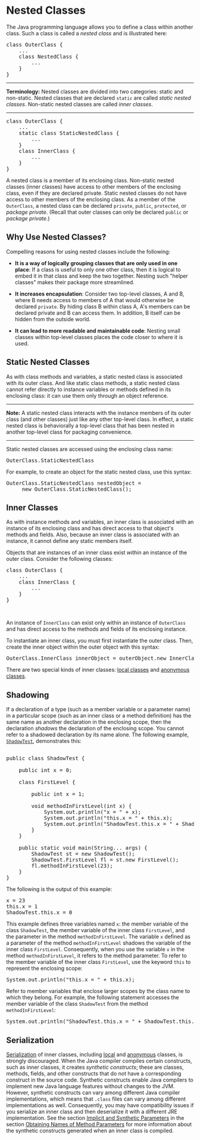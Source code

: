 <h1>Nested Classes</h1>
<p>The Java programming language allows you to define a class within another class. Such a class is called a <i>nested class</i> and is illustrated here:</p>
<div class="codeblock"><pre>
class OuterClass {
    ...
    class NestedClass {
        ...
    }
}
</pre></div>
<div class="note"><hr /><strong>Terminology:</strong>&nbsp;Nested classes are divided into two categories: static and non-static. Nested classes that are declared <code>static</code> are called <i>static nested classes</i>. Non-static nested classes are called <i>inner classes</i>.
<hr /></div>
<div class="codeblock"><pre>
class OuterClass {
    ...
    static class StaticNestedClass {
        ...
    }
    class InnerClass {
        ...
    }
}
</pre></div>
<p>A nested class is a member of its enclosing class. Non-static nested classes (inner classes) have access to other members of the enclosing class, even if they are declared private. Static nested classes do not have access to other members of the enclosing class. As a member of the <code>OuterClass</code>, a nested class can be declared <code>private</code>, <code>public</code>, <code>protected</code>, or <i>package private</i>. (Recall that outer classes can only be declared <code>public</code> or <i>package private</i>.)</p>

<h2>Why Use Nested Classes?</h2>

<p>Compelling reasons for using nested classes include the following:</p>
<ul>

<li><p><strong>It is a way of logically grouping classes that are only used in one place</strong>: If a class is useful to only one other class, then it is logical to embed it in that class and keep the two together. Nesting such &quot;helper classes&quot; makes their package more streamlined.</p></li>

<li><p><strong>It increases encapsulation</strong>: Consider two top-level classes, A and B, where B needs access to members of A that would otherwise be declared <code>private</code>. By hiding class B within class A, A&#39;s members can be declared private and B can access them. In addition, B itself can be hidden from the outside world.</p></li>

<li><p><strong>It can lead to more readable and maintainable code</strong>: Nesting small classes within top-level classes places the code closer to where it is used.</p></li>
</ul>


<h2>Static Nested Classes</h2>

<p>As with class methods and variables, a static nested class is associated with its outer class. And like static class methods, a static nested class cannot refer directly to instance variables or methods defined in its enclosing class: it can use them only through an object reference.</p>
<div class="note"><hr /><strong>Note:</strong>&nbsp;A static nested class interacts with the instance members of its outer class (and other classes) just like any other top-level class. In effect, a static nested class is behaviorally a top-level class that has been nested in another top-level class for packaging convenience.
<hr /></div>
<p>Static nested classes are accessed using the enclosing class name:</p>
<div class="codeblock"><pre>
OuterClass.StaticNestedClass
</pre></div>
<p>For example, to create an object for the static nested class, use this syntax:</p>
<div class="codeblock"><pre>
OuterClass.StaticNestedClass nestedObject =
     new OuterClass.StaticNestedClass();
</pre></div>
<h2>Inner Classes</h2>
<p>As with instance methods and variables, an inner class is associated with an instance of its enclosing class and has direct access to that object&#39;s methods and fields. Also, because an inner class is associated with an instance, it cannot define any static members itself.</p>
<p>Objects that are instances of an inner class exist <i>within</i> an instance of the outer class. Consider the following classes:</p>
<div class="codeblock"><pre>
class OuterClass {
    ...
    class InnerClass {
        ...
    }
}

</pre></div>
<p>An instance of <code>InnerClass</code> can exist only within an instance of <code>OuterClass</code> and has direct access to the methods and fields of its enclosing instance.</p>

<p>To instantiate an inner class, you must first instantiate the outer class. Then, create the inner object within the outer object with this syntax:</p>
<div class="codeblock"><pre>
OuterClass.InnerClass innerObject = outerObject.new InnerClass();
</pre></div>
<p>There are two special kinds of inner classes:
<a class="TutorialLink" target="_top" href="localclasses.html">local classes</a> and
<a class="TutorialLink" target="_top" href="anonymousclasses.html">anonymous classes</a>.</p>

<!--

<div class="note"><hr /><strong>Note:</strong>&nbsp;For more information about the taxonomy of the different kinds of classes in the Java programming language (which can be tricky to describe concisely, clearly, and correctly), see Joseph Darcy&#39;s blog:
<a class="OutsideLink" target="_blank" href="https://blogs.oracle.com/darcy/entry/nested_inner_member_and_top">Nested, Inner, Member, and Top-Level Classes</a>.
<hr /></div>

-->

<h2><a name="shadowing">Shadowing</a></h2>

<p>If a declaration of a type (such as a member variable or a parameter name) in a particular scope (such as an inner class or a method definition) has the same name as another declaration in the enclosing scope, then the declaration <em>shadows</em> the declaration of the enclosing scope. You cannot refer to a shadowed declaration by its name alone. The following example,
<a class="SourceLink" target="_blank" href="examples/ShadowTest.java" onclick="showCode('../../displayCode.html', 'examples/ShadowTest.java'); return false;"><code>ShadowTest</code></a>, demonstrates this:</p>

<pre class="codeblock">
 
public class ShadowTest {

    public int x = 0;

    class FirstLevel {

        public int x = 1;

        void methodInFirstLevel(int x) {
            System.out.println(&quot;x = &quot; + x);
            System.out.println(&quot;this.x = &quot; + this.x);
            System.out.println(&quot;ShadowTest.this.x = &quot; + ShadowTest.this.x);
        }
    }

    public static void main(String... args) {
        ShadowTest st = new ShadowTest();
        ShadowTest.FirstLevel fl = st.new FirstLevel();
        fl.methodInFirstLevel(23);
    }
}
</pre>

<p>The following is the output of this example:</p>

<pre class="codeblock">x = 23
this.x = 1
ShadowTest.this.x = 0</pre>

<p>This example defines three variables named <code>x</code>: the member variable of the class <code>ShadowTest</code>, the member variable of the inner class <code>FirstLevel</code>, and the parameter in the method <code>methodInFirstLevel</code>. The variable <code>x</code> defined as a parameter of the method <code>methodInFirstLevel</code> shadows the variable of the inner class <code>FirstLevel</code>. Consequently, when you use the variable <code>x</code> in the method <code>methodInFirstLevel</code>, it refers to the method parameter. To refer to the member variable of the inner class <code>FirstLevel</code>, use the keyword <code>this</code> to represent the enclosing scope:</p>

<pre class="codeblock">System.out.println("this.x = " + this.x);</pre>

<p>Refer to member variables that enclose larger scopes by the class name to which they belong. For example, the following statement accesses the member variable of the class <code>ShadowTest</code> from the method <code>methodInFirstLevel</code>:</p>

<pre class="codeblock">System.out.println("ShadowTest.this.x = " + ShadowTest.this.x);</pre>

<h2><a name="serialization">Serialization</a></h2>

<p>
<a class="TutorialLink" target="_top" href="../../jndi/objects/serial.html">Serialization</a> of inner classes, including
<a class="TutorialLink" target="_top" href="localclasses.html">local</a> and
<a class="TutorialLink" target="_top" href="anonymousclasses.html">anonymous</a> classes, is strongly discouraged. When the Java compiler compiles certain constructs, such as inner classes, it creates <em>synthetic constructs</em>; these are classes, methods, fields, and other constructs that do not have a corresponding construct in the source code. Synthetic constructs enable Java compilers to implement new Java language features without changes to the JVM. However, synthetic constructs can vary among different Java compiler implementations, which means that <code>.class</code> files can vary among different implementations as well. Consequently, you may have compatibility issues if you serialize an inner class and then deserialize it with a different JRE implementation. See the section
<a class="TutorialLink" target="_top" href="../../reflect/member/methodparameterreflection.html#implcit_and_synthetic">Implicit and Synthetic Parameters</a> in the section
<a class="TutorialLink" target="_top" href="../../reflect/member/methodparameterreflection.html">Obtaining Names of Method Parameters</a> for more information about the synthetic constructs generated when an inner class is compiled.</p>

